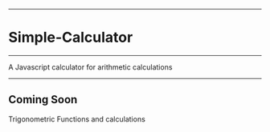 ---------------------
# Simple-Calculator
---------------------

A Javascript calculator for arithmetic calculations



----------------------
Coming Soon
----------------------
Trigonometric Functions and calculations

